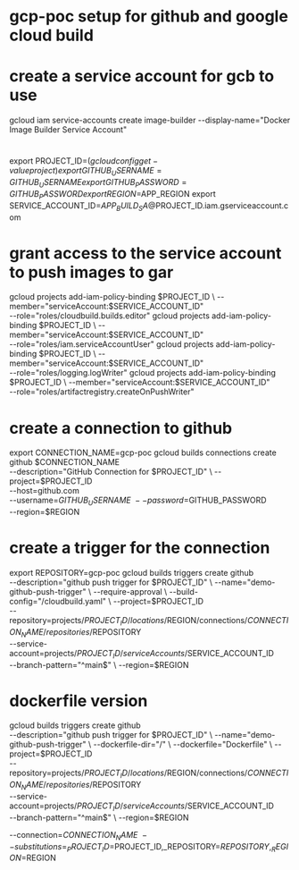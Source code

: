 # gcp-poc setup for github and google cloud build

# create a service account for gcb to use
gcloud iam service-accounts create image-builder --display-name="Docker Image Builder Service Account"

# 
export PROJECT_ID=$(gcloud config get-value project)
export GITHUB_USERNAME=GITHUB_USERNAME
export GITHUB_PASSWORD=GITHUB_PASSWORD
export REGION=$APP_REGION
export SERVICE_ACCOUNT_ID=$APP_BUILD_SA@$PROJECT_ID.iam.gserviceaccount.com

# grant access to the service account to push images to gar
gcloud projects add-iam-policy-binding $PROJECT_ID \
  --member="serviceAccount:$SERVICE_ACCOUNT_ID" \
  --role="roles/cloudbuild.builds.editor"
gcloud projects add-iam-policy-binding $PROJECT_ID \
  --member="serviceAccount:$SERVICE_ACCOUNT_ID" \
  --role="roles/iam.serviceAccountUser"
gcloud projects add-iam-policy-binding $PROJECT_ID \
  --member="serviceAccount:$SERVICE_ACCOUNT_ID" \
  --role="roles/logging.logWriter"
gcloud projects add-iam-policy-binding $PROJECT_ID \
  --member="serviceAccount:$SERVICE_ACCOUNT_ID" \
  --role="roles/artifactregistry.createOnPushWriter"
<!-- gcloud projects add-iam-policy-binding $PROJECT_ID \
  --member="serviceAccount:projects/$PROJECT_ID/serviceAccounts/$SERVICE_ACCOUNT_ID" \
  --role="roles/cloudbuild.builds.editor" -->

# create a connection to github
export CONNECTION_NAME=gcp-poc
gcloud builds connections create github $CONNECTION_NAME \
  --description="GitHub Connection for $PROJECT_ID" \
  --project=$PROJECT_ID \
  --host=github.com \
  --username=$GITHUB_USERNAME \
  --password=$GITHUB_PASSWORD \
  --region=$REGION

# create a trigger for the connection
export REPOSITORY=gcp-poc
gcloud builds triggers create github \
  --description="github push trigger for $PROJECT_ID" \
  --name="demo-github-push-trigger" \
  --require-approval \
  --build-config="/cloudbuild.yaml" \
  --project=$PROJECT_ID \
  --repository=projects/$PROJECT_ID/locations/$REGION/connections/$CONNECTION_NAME/repositories/$REPOSITORY \
  --service-account=projects/$PROJECT_ID/serviceAccounts/$SERVICE_ACCOUNT_ID \
  --branch-pattern="^main$" \
  --region=$REGION

 # dockerfile version
gcloud builds triggers create github \
  --description="github push trigger for $PROJECT_ID" \
  --name="demo-github-push-trigger" \
  --dockerfile-dir="/" \
  --dockerfile="Dockerfile" \
  --project=$PROJECT_ID \
  --repository=projects/$PROJECT_ID/locations/$REGION/connections/$CONNECTION_NAME/repositories/$REPOSITORY \
  --service-account=projects/$PROJECT_ID/serviceAccounts/$SERVICE_ACCOUNT_ID \
  --branch-pattern="^main$" \
  --region=$REGION

  --connection=$CONNECTION_NAME \
  --substitutions=_PROJECT_ID=$PROJECT_ID,_REPOSITORY=$REPOSITORY,_REGION=$REGION
  